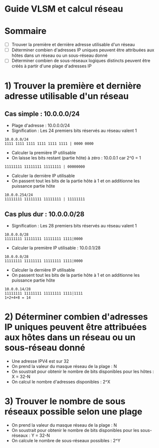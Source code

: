 # Guide VLSM et calcul réseau 

# Sommaire 
- [ ] Trouver la première et dernière adresse utilisable d'un réseau
- [ ] Déterminer combien d'adresses IP uniques peuvent être attribuées aux hôtes dans un réseau ou un sous-réseau donné
- [ ] Déterminer combien de sous-réseaux logiques distincts peuvent être créés à partir d'une plage d'adresses IP

# 1) Trouver la première et dernière adresse utilisable d'un réseau
## Cas simple : 10.0.0.0/24
* Plage d'adresse : 10.0.0.0/24
* Signification : Les 24 premiers bits réservés au réseau valent 1
```
10.0.0.0/24
1111 1111 1111 1111 1111 1111 | 0000 0000
```
* Calculer la première IP utilisable
* On laisse les bits restant (partie hôte) à zéro : 10.0.0.1 car 2^0 = 1
```
11111111 11111111 11111111 | 00000000
```
* Calculer la dernière IP utilisable
* On passent tout les bits de la partie hôte à 1 et on additionne les puissance partie hôte
```
10.0.0.254/24
11111111 11111111 11111111 | 11111111
```
## Cas plus dur : 10.0.0.0/28
* Signification : Les 28 premiers bits réservés au réseau valent 1
```
10.0.0.0/28
11111111 11111111 11111111 1111|0000
```
* Calculer la première IP utilisable : 10.0.0.1/28
```
10.0.0.0/28
11111111 11111111 11111111 1111|0000
```
* Calculer la dernière IP utilisable
* On passent tout les bits de la partie hôte à 1 et on additionne les puissance partie hôte
```
10.0.0.14/28
11111111 11111111 11111111 1111|1111
1+2+4+8 = 14
```
# 2) Déterminer combien d'adresses IP uniques peuvent être attribuées aux hôtes dans un réseau ou un sous-réseau donné
* Une adresse IPV4 est sur 32
* On prend la valeur du masque réseau de la plage : N
* On soustrait pour obtenir le nombre de bits disponibles pour les hôtes : X = 32-N
* On calcul le nombre d'adresses disponibles : 2^X

# 3) Trouver le nombre de sous réseaux possible selon une plage
* On prend la valeur du masque réseau de la plage : N
* On soustrait pour obtenir le nombre de bits disponibles pour les sous-réseaux : Y = 32-N
* On calcule le nombre de sous-réseaux possibles : 2^Y
